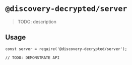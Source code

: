 # `@discovery-decrypted/server`

> TODO: description

## Usage

```
const server = require('@discovery-decrypted/server');

// TODO: DEMONSTRATE API
```

